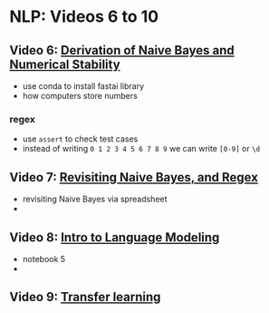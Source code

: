 # NLP:  Videos 6 to 10

## Video 6:  [Derivation of Naive Bayes and Numerical Stability](https://youtu.be/z8-Tbrg1-rE)
- use conda to install fastai library
- how computers store numbers

### regex
- use `assert` to check test cases
- instead of writing `0 1 2 3 4 5 6 7 8 9` we can write `[0-9]` or `\d`


## Video 7:  [Revisiting Naive Bayes, and Regex](https://youtu.be/Q1zLqfnEXdw)
- revisiting Naive Bayes via spreadsheet
- 

## Video 8:  [Intro to Language Modeling](https://youtu.be/PNNHaQUQqW8)
- notebook 5
- 

## Video 9:  [Transfer learning](https://youtu.be/5gCQvuznKn0)
